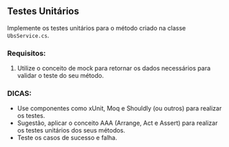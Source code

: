 ﻿## Testes Unitários

Implemente os testes unitários para o método criado na classe `UbsService.cs`.

### Requisitos:

1. Utilize o conceito de mock para retornar os dados necessários para validar o teste do seu método.

### DICAS:

- Use componentes como xUnit, Moq e Shouldly (ou outros) para realizar os testes.
- Sugestão, aplicar o conceito AAA (Arrange, Act e Assert) para realizar os testes unitários dos seus métodos.
- Teste os casos de sucesso e falha.
